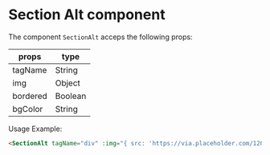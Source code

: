 # Section Alt component

The component `SectionAlt` acceps the following props:

| props    	| type    	|
|----------	|---------	|
| tagName  	| String  	|
| img      	| Object  	|
| bordered 	| Boolean 	|
| bgColor  	| String  	|

Usage Example:

```html
<SectionAlt tagName="div" :img="{ src: 'https://via.placeholder.com/1200x400', alt: 'Image for example purposes.' }" bordered bgColor="grey-light"> Section Content </SectionAlt>
```